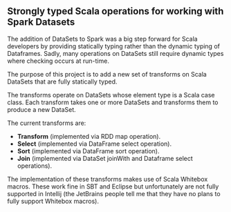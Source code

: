 ## Strongly typed Scala operations for working with Spark Datasets

The addition of DataSets to Spark was a big step forward for Scala developers
by providing statically typing rather than the dynamic typing of Dataframes.
Sadly, many operations on DataSets still require dynamic types where checking 
occurs at run-time.

The purpose of this project is to add a new set of transforms on Scala DataSets
that are fully statically typed.

The transforms operate on DataSets whose element type is a Scala case class. Each transform
takes one or more DataSets and transforms them to produce a new DataSet.

The current transforms are:

* **Transform** (implemented via RDD map operation).
* **Select** (implemented via DataFrame select operation).
* **Sort** (implemented via DataFrame sort operation).
* **Join** (implemented via DataSet joinWith and Dataframe select operations).

The implementation of these transforms makes use of Scala Whitebox macros.
These work fine in SBT and Eclipse but unfortunately are not fully supported in 
Intellij (the JetBrains people tell me that they have no plans to fully support 
Whitebox macros).
